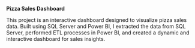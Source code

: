 **Pizza Sales Dashboard**

This project is an interactive dashboard designed to visualize pizza sales data. Built using SQL Server and Power BI, I extracted the data from SQL Server, performed ETL processes in Power BI, and created a dynamic and interactive dashboard for sales insights.
